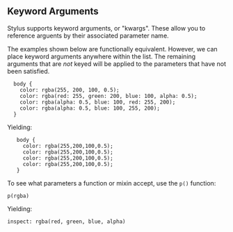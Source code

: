 
## Keyword Arguments

 Stylus supports keyword arguments, or "kwargs". These allow you to reference arguents by their associated parameter name.

 The examples shown below are functionally equivalent. However, we can
 place keyword arguments anywhere within the list. The remaining arguments
 that are _not_ keyed will be applied to the parameters that have not
 been satisfied.

      body {
        color: rgba(255, 200, 100, 0.5);
        color: rgba(red: 255, green: 200, blue: 100, alpha: 0.5);
        color: rgba(alpha: 0.5, blue: 100, red: 255, 200);
        color: rgba(alpha: 0.5, blue: 100, 255, 200);
      }

 Yielding:
 
       body {
         color: rgba(255,200,100,0.5);
         color: rgba(255,200,100,0.5);
         color: rgba(255,200,100,0.5);
         color: rgba(255,200,100,0.5);
       }


 To see what parameters a function or mixin accept, use the `p()` function:
 
    p(rgba)

 Yielding:

    inspect: rgba(red, green, blue, alpha)

